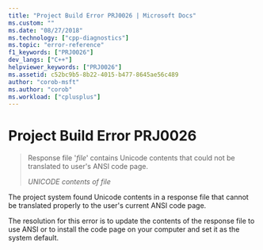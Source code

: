 ```yaml
---
title: "Project Build Error PRJ0026 | Microsoft Docs"
ms.custom: ""
ms.date: "08/27/2018"
ms.technology: ["cpp-diagnostics"]
ms.topic: "error-reference"
f1_keywords: ["PRJ0026"]
dev_langs: ["C++"]
helpviewer_keywords: ["PRJ0026"]
ms.assetid: c52bc9b5-8b22-4015-b477-8645ae56c489
author: "corob-msft"
ms.author: "corob"
ms.workload: ["cplusplus"]
---
```

# Project Build Error PRJ0026

> Response file '*file*' contains Unicode contents that could not be translated to user's ANSI code page.
>
> *UNICODE contents of file*

The project system found Unicode contents in a response file that cannot be translated properly to the user's current ANSI code page.

The resolution for this error is to update the contents of the response file to use ANSI or to install the code page on your computer and set it as the system default.